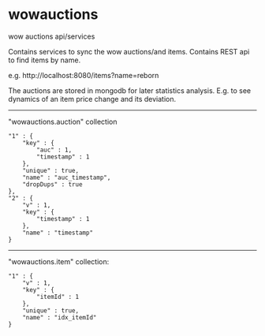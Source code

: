 wowauctions
===========

wow auctions api/services


Contains services to sync the wow auctions/and items.
Contains REST api to find items by name. 

e.g.
 http://localhost:8080/items?name=reborn 

The auctions are stored in mongodb for later statistics analysis. 
E.g. to see dynamics of an item price change and its deviation.


--------
"wowauctions.auction" collection


    "1" : {
        "key" : {
            "auc" : 1,
            "timestamp" : 1
        },
        "unique" : true,
        "name" : "auc_timestamp",
        "dropDups" : true
    },
    "2" : {
        "v" : 1,
        "key" : {
            "timestamp" : 1
        },
        "name" : "timestamp"
    }


----------
"wowauctions.item" collection:


    "1" : {
        "v" : 1,
        "key" : {
            "itemId" : 1
        },
        "unique" : true,
        "name" : "idx_itemId"
    }
    

